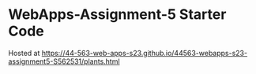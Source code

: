 # WebApps-Assignment-5 Starter Code
Hosted at https://44-563-web-apps-s23.github.io/44563-webapps-s23-assignment5-S562531/plants.html